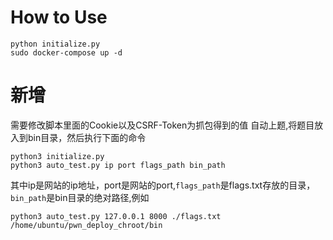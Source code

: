 # How to Use
```
python initialize.py
sudo docker-compose up -d
```
# 新增
需要修改脚本里面的Cookie以及CSRF-Token为抓包得到的值
自动上题,将题目放入到bin目录，然后执行下面的命令
```
python3 initialize.py
python3 auto_test.py ip port flags_path bin_path
```
其中ip是网站的ip地址，port是网站的port,`flags_path`是flags.txt存放的目录，`bin_path`是bin目录的绝对路径,例如
```
python3 auto_test.py 127.0.0.1 8000 ./flags.txt /home/ubuntu/pwn_deploy_chroot/bin
```
